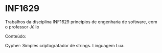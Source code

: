 # INF1629
Trabalhos da disciplina INF1629 principios de engenharia de software, com o professor Júlio

Conteúdo: 

Cypher: Simples criptografador de strings. Linguagem Lua.
